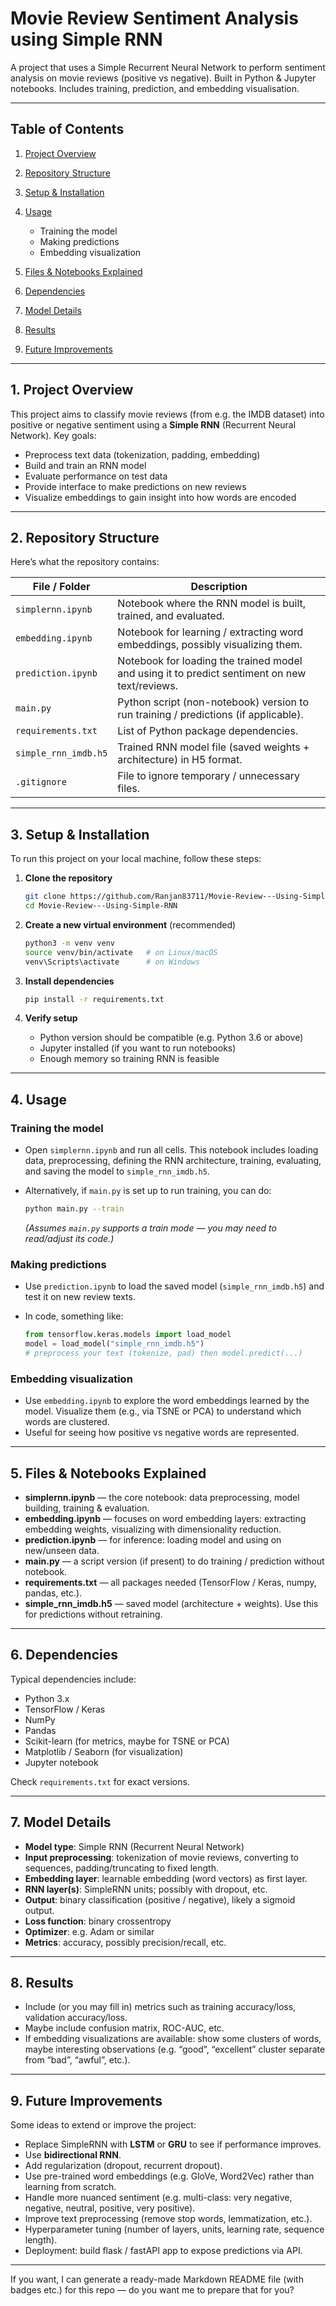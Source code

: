 # Movie Review Sentiment Analysis using Simple RNN

A project that uses a Simple Recurrent Neural Network to perform sentiment analysis on movie reviews (positive vs negative). Built in Python & Jupyter notebooks. Includes training, prediction, and embedding visualisation.

---

## Table of Contents

1. [Project Overview](#project-overview)
2. [Repository Structure](#repository-structure)
3. [Setup & Installation](#setup--installation)
4. [Usage](#usage)

   * Training the model
   * Making predictions
   * Embedding visualization
5. [Files & Notebooks Explained](#files--notebooks-explained)
6. [Dependencies](#dependencies)
7. [Model Details](#model-details)
8. [Results](#results)
9. [Future Improvements](#future-improvements)

---

## 1. Project Overview

This project aims to classify movie reviews (from e.g. the IMDB dataset) into positive or negative sentiment using a **Simple RNN** (Recurrent Neural Network). Key goals:

* Preprocess text data (tokenization, padding, embedding)
* Build and train an RNN model
* Evaluate performance on test data
* Provide interface to make predictions on new reviews
* Visualize embeddings to gain insight into how words are encoded

---

## 2. Repository Structure

Here’s what the repository contains:

| File / Folder        | Description                                                                                   |
| -------------------- | --------------------------------------------------------------------------------------------- |
| `simplernn.ipynb`    | Notebook where the RNN model is built, trained, and evaluated.                                |
| `embedding.ipynb`    | Notebook for learning / extracting word embeddings, possibly visualizing them.                |
| `prediction.ipynb`   | Notebook for loading the trained model and using it to predict sentiment on new text/reviews. |
| `main.py`            | Python script (non-notebook) version to run training / predictions (if applicable).           |
| `requirements.txt`   | List of Python package dependencies.                                                          |
| `simple_rnn_imdb.h5` | Trained RNN model file (saved weights + architecture) in H5 format.                           |
| `.gitignore`         | File to ignore temporary / unnecessary files.                                                 |

---

## 3. Setup & Installation

To run this project on your local machine, follow these steps:

1. **Clone the repository**

   ```bash
   git clone https://github.com/Ranjan83711/Movie-Review---Using-Simple-RNN.git
   cd Movie-Review---Using-Simple-RNN
   ```

2. **Create a new virtual environment** (recommended)

   ```bash
   python3 -m venv venv
   source venv/bin/activate   # on Linux/macOS
   venv\Scripts\activate      # on Windows
   ```

3. **Install dependencies**

   ```bash
   pip install -r requirements.txt
   ```

4. **Verify setup**

   * Python version should be compatible (e.g. Python 3.6 or above)
   * Jupyter installed (if you want to run notebooks)
   * Enough memory so training RNN is feasible

---

## 4. Usage

### Training the model

* Open `simplernn.ipynb` and run all cells. This notebook includes loading data, preprocessing, defining the RNN architecture, training, evaluating, and saving the model to `simple_rnn_imdb.h5`.
* Alternatively, if `main.py` is set up to run training, you can do:

  ```bash
  python main.py --train
  ```

  *(Assumes `main.py` supports a train mode — you may need to read/adjust its code.)*

### Making predictions

* Use `prediction.ipynb` to load the saved model (`simple_rnn_imdb.h5`) and test it on new review texts.
* In code, something like:

  ```python
  from tensorflow.keras.models import load_model
  model = load_model("simple_rnn_imdb.h5")
  # preprocess your text (tokenize, pad) then model.predict(...)
  ```

### Embedding visualization

* Use `embedding.ipynb` to explore the word embeddings learned by the model. Visualize them (e.g., via TSNE or PCA) to understand which words are clustered.
* Useful for seeing how positive vs negative words are represented.

---

## 5. Files & Notebooks Explained

* **simplernn.ipynb** — the core notebook: data preprocessing, model building, training & evaluation.
* **embedding.ipynb** — focuses on word embedding layers: extracting embedding weights, visualizing with dimensionality reduction.
* **prediction.ipynb** — for inference: loading model and using on new/unseen data.
* **main.py** — a script version (if present) to do training / prediction without notebook.
* **requirements.txt** — all packages needed (TensorFlow / Keras, numpy, pandas, etc.).
* **simple\_rnn\_imdb.h5** — saved model (architecture + weights). Use this for predictions without retraining.

---

## 6. Dependencies

Typical dependencies include:

* Python 3.x
* TensorFlow / Keras
* NumPy
* Pandas
* Scikit-learn (for metrics, maybe for TSNE or PCA)
* Matplotlib / Seaborn (for visualization)
* Jupyter notebook

Check `requirements.txt` for exact versions.

---

## 7. Model Details

* **Model type**: Simple RNN (Recurrent Neural Network)
* **Input preprocessing**: tokenization of movie reviews, converting to sequences, padding/truncating to fixed length.
* **Embedding layer**: learnable embedding (word vectors) as first layer.
* **RNN layer(s)**: SimpleRNN units; possibly with dropout, etc.
* **Output**: binary classification (positive / negative), likely a sigmoid output.
* **Loss function**: binary crossentropy
* **Optimizer**: e.g. Adam or similar
* **Metrics**: accuracy, possibly precision/recall, etc.

---

## 8. Results

* Include (or you may fill in) metrics such as training accuracy/loss, validation accuracy/loss.
* Maybe include confusion matrix, ROC-AUC, etc.
* If embedding visualizations are available: show some clusters of words, maybe interesting observations (e.g. “good”, “excellent” cluster separate from “bad”, “awful”, etc.).

---

## 9. Future Improvements

Some ideas to extend or improve the project:

* Replace SimpleRNN with **LSTM** or **GRU** to see if performance improves.
* Use **bidirectional RNN**.
* Add regularization (dropout, recurrent dropout).
* Use pre-trained word embeddings (e.g. GloVe, Word2Vec) rather than learning from scratch.
* Handle more nuanced sentiment (e.g. multi-class: very negative, negative, neutral, positive, very positive).
* Improve text preprocessing (remove stop words, lemmatization, etc.).
* Hyperparameter tuning (number of layers, units, learning rate, sequence length).
* Deployment: build flask / fastAPI app to expose predictions via API.

---



If you want, I can generate a ready-made Markdown README file (with badges etc.) for this repo — do you want me to prepare that for you?

